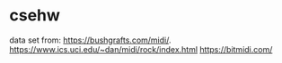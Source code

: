 # csehw
data set from: https://bushgrafts.com/midi/. https://www.ics.uci.edu/~dan/midi/rock/index.html https://bitmidi.com/
